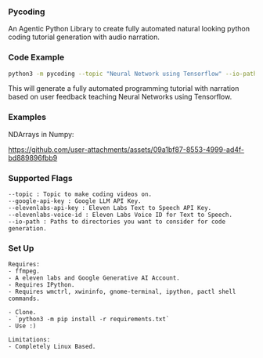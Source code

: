 ### Pycoding

An Agentic Python Library to create fully automated natural looking
python coding tutorial generation with audio narration. 

### Code Example

```bash
python3 -m pycoding --topic "Neural Network using Tensorflow" --io-path X.csv --io-path y.csv --google-api-key YOUR_GOOGLE_API_KEY --eleven-labs-api-key YOUR_ELEVEN_LABS_API_KEY --eleven-labs-voice-id YOUR_ELEVEN_LABS_VOIC_ID
```

This will generate a fully automated programming tutorial with narration based on user feedback teaching Neural Networks using Tensorflow.

### Examples

NDArrays in Numpy:

https://github.com/user-attachments/assets/09a1bf87-8553-4999-ad4f-bd889896fbb9


### Supported Flags

```
--topic : Topic to make coding videos on.
--google-api-key : Google LLM API Key.
--elevenlabs-api-key : Eleven Labs Text to Speech API Key.
--elevenlabs-voice-id : Eleven Labs Voice ID for Text to Speech.
--io-path : Paths to directories you want to consider for code generation.
```

### Set Up

```
Requires:
- ffmpeg.
- A eleven labs and Google Generative AI Account.
- Requires IPython.
- Requires wmctrl, xwininfo, gnome-terminal, ipython, pactl shell commands.
```
```
- Clone.
- `python3 -m pip install -r requirements.txt`
- Use :)
```
```
Limitations:
- Completely Linux Based.
```
